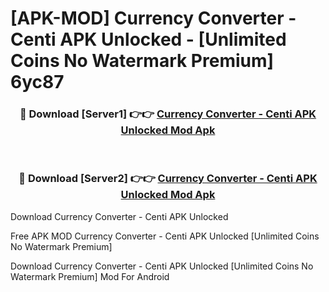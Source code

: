 # [APK-MOD] Currency Converter - Centi APK Unlocked - [Unlimited Coins No Watermark Premium] 6yc87



<div align="center">
<h3>🔴 Download [Server1] 👉👉 <a href="https://momento.my/?title=Currency_Converter_-_Centi_APK_Unlocked">Currency Converter - Centi APK Unlocked Mod Apk</a></h3><br>

<h3>🔴 Download [Server2] 👉👉 <a href="https://momento.my/?title=Currency_Converter_-_Centi_APK_Unlocked">Currency Converter - Centi APK Unlocked Mod Apk</a></h3>
</div>



Download Currency Converter - Centi APK Unlocked 

Free APK MOD Currency Converter - Centi APK Unlocked [Unlimited Coins No Watermark Premium]

Download Currency Converter - Centi APK Unlocked [Unlimited Coins No Watermark Premium] Mod For Android
